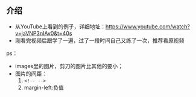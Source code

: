 ## 介绍
  - 从YouTube上看到的例子，详细地址：https://www.youtube.com/watch?v=jaVNP3nIAv0&t=40s
  - 刚看完视频后跟学了一遍，过了一段时间自己又练了一次，推荐看原视频

  ps：
  * images里的图片，剪刀的图片比其他的要小；
* 图片的间距：
    1. `<!-- -->`
    2. margin-left:负值
  